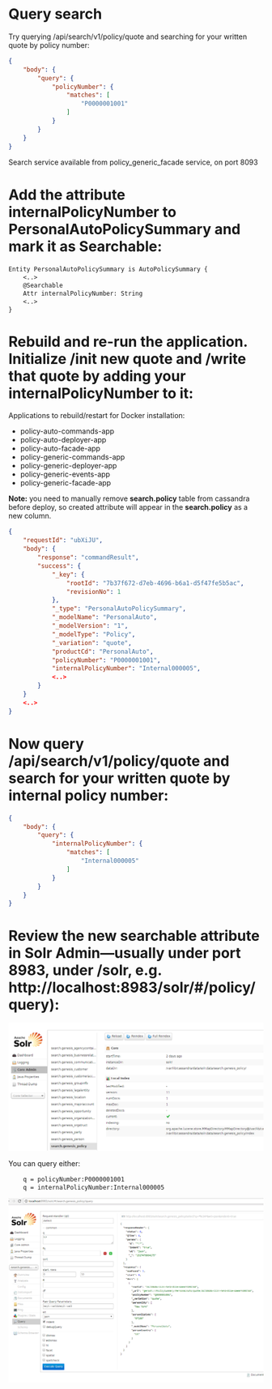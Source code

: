 # Query search
Try querying /api/search/v1/policy/quote and searching for your written quote by policy number:

```json
{
    "body": {
        "query": {
            "policyNumber": {
                "matches": [
                    "P0000001001"
                ]
            }
        }
    }
}
```
Search service available from policy_generic_facade service, on port 8093

# Add the attribute internalPolicyNumber to PersonalAutoPolicySummary and mark it as Searchable:

```
Entity PersonalAutoPolicySummary is AutoPolicySummary {
    <..>
    @Searchable
    Attr internalPolicyNumber: String
    <..>
}
```

# Rebuild and re-run the application. Initialize /init new quote and /write that quote by adding your internalPolicyNumber to it:

Applications to rebuild/restart for Docker installation:

* policy-auto-commands-app
* policy-auto-deployer-app
* policy-auto-facade-app
* policy-generic-commands-app
* policy-generic-deployer-app
* policy-generic-events-app
* policy-generic-facade-app

**Note:** you need to manually remove **search.policy** table from cassandra before deploy, so created attribute will appear in the **search.policy** as a new column.

```json
{
    "requestId": "ubXiJU",
    "body": {
        "response": "commandResult",
        "success": {
            "_key": {
                "rootId": "7b37f672-d7eb-4696-b6a1-d5f47fe5b5ac",
                "revisionNo": 1
            },
            "_type": "PersonalAutoPolicySummary",
            "_modelName": "PersonalAuto",
            "_modelVersion": "1",
            "_modelType": "Policy",
            "_variation": "quote",
            "productCd": "PersonalAuto",
            "policyNumber": "P0000001001",
            "internalPolicyNumber": "Internal000005",
            <..>
        }
    } 
    <..>
}
```

# Now query /api/search/v1/policy/quote and search for your written quote by internal policy number:

```json
{
    "body": {
        "query": {
            "internalPolicyNumber": {
                "matches": [
                    "Internal000005"
                ]
            }
        }
    }
}
```

# Review the new searchable attribute in Solr Admin—usually under port 8983, under /solr, e.g. http://localhost:8983/solr/#/policy/query):

![solradminexample](images/solradminexample.png)

You can query either:
```
    q = policyNumber:P0000001001
    q = internalPolicyNumber:Internal000005
```

![solrqueryexample](images/solrqueryexample.png)

